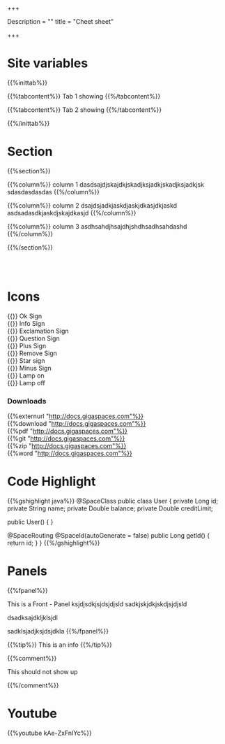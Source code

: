 +++

Description = ""
title = "Cheet sheet"

+++

# Site variables

 




{{%inittab%}}

{{%tabcontent%}}
Tab 1 showing
{{%/tabcontent%}}

{{%tabcontent%}}
Tab 2 showing
{{%/tabcontent%}}

{{%/inittab%}}

# Section

{{%section%}}

{{%column%}}
column 1 dasdsajdjskajdkjskadjksjadkjskadjksjadkjsk
sdasdasdasdas
{{%/column%}}


{{%column%}}
column 2 dsajdsjadkjaskdjaskjdkasjdkjaskd
asdsadasdkjaskdjskajdkasjd
{{%/column%}}

{{%column%}}
column 3
asdhsahdjhsajdhjshdhsadhsahdashd
{{%/column%}}

{{%/section%}}


<br><br>

# Icons

{{<oksign>}} Ok Sign<br>
{{<infosign>}} Info Sign<br>
{{<exclamation>}} Exclamation Sign<br>
{{<question>}} Question Sign<br>
{{<plus>}} Plus Sign<br>
{{<remove>}} Remove Sign<br>
{{<star>}} Star sign<br>
{{<minus>}} Minus Sign<br>
{{<lampon>}} Lamp on<br>
{{<lampoff>}} Lamp off<br>


### Downloads

{{%externurl  "http://docs.gigaspaces.com"%}}<br>
{{%download  "http://docs.gigaspaces.com"%}}<br>
{{%pdf  "http://docs.gigaspaces.com"%}}<br>
{{%git  "http://docs.gigaspaces.com"%}}<br>
{{%zip  "http://docs.gigaspaces.com"%}}<br>
{{%word "http://docs.gigaspaces.com"%}}



# Code Highlight

{{%gshighlight java%}}
@SpaceClass
public class User {
  private Long id;
  private String name;
  private Double balance;
  private Double creditLimit;
 
  public User() {
  }

  @SpaceRouting
  @SpaceId(autoGenerate = false)
  public Long getId() {
	return id;
  }
}
{{%/gshighlight%}}

 


# Panels 


{{%fpanel%}}

This is a Front - Panel
ksjdjsdkjsjdsjdjsld
sadkjskjdkjskdjsjdjsld

dsadksajdkljklsjdl

sadklsjadjksjdsjdkla
{{%/fpanel%}}



{{%tip%}}
This is an info 
{{%/tip%}}


{{%comment%}}

This should not show up 

{{%/comment%}}
 
 

# Youtube

{{%youtube kAe-ZxFnIYc%}}